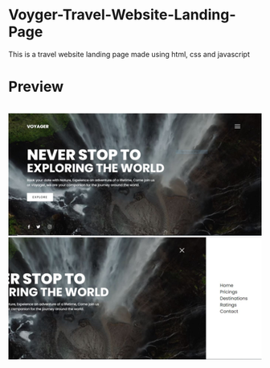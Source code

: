 # Voyger-Travel-Website-Landing-Page
This is a travel website landing page made using html, css and javascript <br>
<h1>Preview</h1><br>
 
  <div><img src="preview/pic-preview1.JPG"></div>
  <div><img src="preview/pic-preview2.JPG"></div>
